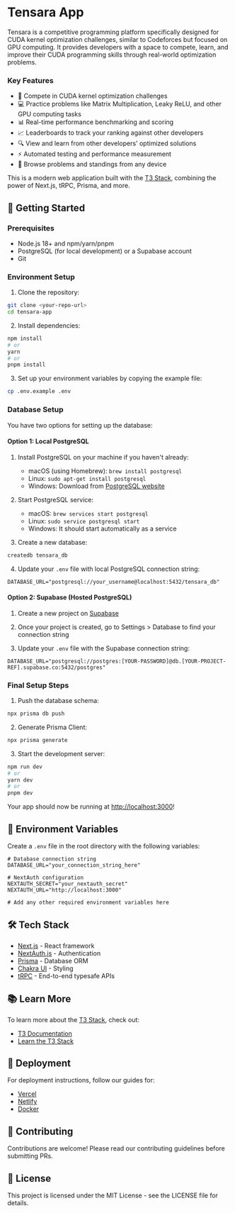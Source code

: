 # Tensara App

Tensara is a competitive programming platform specifically designed for CUDA kernel optimization challenges, similar to Codeforces but focused on GPU computing. It provides developers with a space to compete, learn, and improve their CUDA programming skills through real-world optimization problems.

### Key Features
- 🚀 Compete in CUDA kernel optimization challenges
- 💻 Practice problems like Matrix Multiplication, Leaky ReLU, and other GPU computing tasks
- 📊 Real-time performance benchmarking and scoring
- 📈 Leaderboards to track your ranking against other developers
- 🔍 View and learn from other developers' optimized solutions
- ⚡ Automated testing and performance measurement
- 📱 Browse problems and standings from any device

This is a modern web application built with the [T3 Stack](https://create.t3.gg/), combining the power of Next.js, tRPC, Prisma, and more.

## 🚀 Getting Started

### Prerequisites

- Node.js 18+ and npm/yarn/pnpm
- PostgreSQL (for local development) or a Supabase account
- Git

### Environment Setup

1. Clone the repository:
```bash
git clone <your-repo-url>
cd tensara-app
```

2. Install dependencies:
```bash
npm install
# or
yarn
# or
pnpm install
```

3. Set up your environment variables by copying the example file:
```bash
cp .env.example .env
```

### Database Setup

You have two options for setting up the database:

#### Option 1: Local PostgreSQL

1. Install PostgreSQL on your machine if you haven't already:
   - macOS (using Homebrew): `brew install postgresql`
   - Linux: `sudo apt-get install postgresql`
   - Windows: Download from [PostgreSQL website](https://www.postgresql.org/download/windows/)

2. Start PostgreSQL service:
   - macOS: `brew services start postgresql`
   - Linux: `sudo service postgresql start`
   - Windows: It should start automatically as a service

3. Create a new database:
```bash
createdb tensara_db
```

4. Update your `.env` file with local PostgreSQL connection string:
```
DATABASE_URL="postgresql://your_username@localhost:5432/tensara_db"
```

#### Option 2: Supabase (Hosted PostgreSQL)

1. Create a new project on [Supabase](https://supabase.com)

2. Once your project is created, go to Settings > Database to find your connection string

3. Update your `.env` file with the Supabase connection string:
```
DATABASE_URL="postgresql://postgres:[YOUR-PASSWORD]@db.[YOUR-PROJECT-REF].supabase.co:5432/postgres"
```

### Final Setup Steps

1. Push the database schema:
```bash
npx prisma db push
```

2. Generate Prisma Client:
```bash
npx prisma generate
```

3. Start the development server:
```bash
npm run dev
# or
yarn dev
# or
pnpm dev
```

Your app should now be running at [http://localhost:3000](http://localhost:3000)!

## 📝 Environment Variables

Create a `.env` file in the root directory with the following variables:

```env
# Database connection string
DATABASE_URL="your_connection_string_here"

# NextAuth configuration
NEXTAUTH_SECRET="your_nextauth_secret"
NEXTAUTH_URL="http://localhost:3000"

# Add any other required environment variables here
```

## 🛠 Tech Stack

- [Next.js](https://nextjs.org) - React framework
- [NextAuth.js](https://next-auth.js.org) - Authentication
- [Prisma](https://prisma.io) - Database ORM
- [Chakra UI](https://v2.chakra-ui.com/) - Styling
- [tRPC](https://trpc.io) - End-to-end typesafe APIs

## 📚 Learn More

To learn more about the [T3 Stack](https://create.t3.gg/), check out:

- [T3 Documentation](https://create.t3.gg/)
- [Learn the T3 Stack](https://create.t3.gg/en/faq#what-learning-resources-are-currently-available)

## 🚀 Deployment

For deployment instructions, follow our guides for:
- [Vercel](https://create.t3.gg/en/deployment/vercel)
- [Netlify](https://create.t3.gg/en/deployment/netlify)
- [Docker](https://create.t3.gg/en/deployment/docker)

## 🤝 Contributing

Contributions are welcome! Please read our contributing guidelines before submitting PRs.

## 📄 License

This project is licensed under the MIT License - see the LICENSE file for details.
